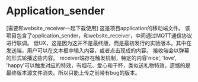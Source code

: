 # Application_sender
[需要和website_receiver一起下载使用] 
这是项目application的移动端文件。
该项目包含了application_sender，和website_receiver，中间通过MQTT通信协议进行联调。
低UX，这是因为这并不是最终版，而是最初发行的实验版本。其中在发送端，用户可以在文本框中输入内容，或者点击现成的内容。
接收端会以弹幕的形式轮播这些内容。
receiver端存在触发机制，特定的内容‘nice’, 'love', 'happy'可以触发对应的特效，有烟花、爱心和干杯，类似送礼物特效，遗憾的是最终版本源文件消失。所以只能上传之前带有bug的版本。
